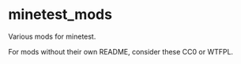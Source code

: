 minetest_mods
=============

Various mods for minetest.

For mods without their own README, consider these CC0 or WTFPL.
